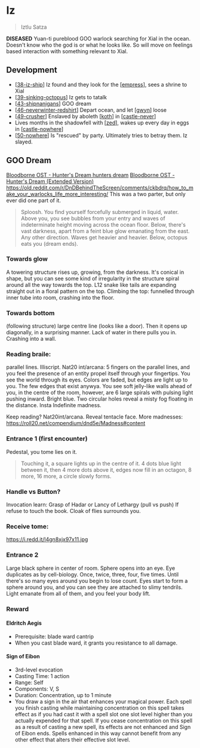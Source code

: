 # Iz
> Iztlu Satza

**DISEASED** Yuan-ti pureblood GOO warlock searching for Xial in the ocean. Doesn't know who the god is or what he looks like.
So will move on feelings based interaction with something relevant to Xial.

## Development
- [[38-iz-ship]] Iz found and they look for the [[empress]], sees a shrine to Xial
- [[39-sinking-octopus]] Iz gets to tatalk
- [[43-shipnanigans]] GOO dream
- [[46-neverwinter-redshirt]] Depart ocean, and let [[gwyn]] loose
- [[49-crusher]] Enslaved by aboleth [[koth]] in [[castle-never]]
- Lives months in the shadowfell with [[zed]], wakes up every day in eggs in [[castle-nowhere]]
- [[50-nowhere]] Is "rescued" by party. Ultimately tries to betray them. Iz slayed.

## GOO Dream
[Bloodborne OST - Hunter's Dream hunters dream](https://www.youtube.com/watch?v=1EISe-WdZYE)
[Bloodborne OST - Hunter's Dream (Extended Version)](https://www.youtube.com/watch?v=c1lYpEb8gcM)
https://old.reddit.com/r/DnDBehindTheScreen/comments/ckbdrq/how_to_make_your_warlocks_life_more_interesting/
This was a two parter, but only ever did one part of it.

> Sploosh. You find yourself forcefully submerged in liquid, water. Above you, you see bubbles from your entry and waves of indeterminate height moving across the ocean floor.
> Below, there's vast darkness, apart from a feint blue glow emanating from the east.
> Any other direction. Waves get heavier and heavier. Below, octopus eats you (dream ends).

### Towards glow
A towering structure rises up, growing, from the darkness. It's conical in shape, but you can see some kind of irregularity  in the structure spiral around all the way towards the top. L12 snake like tails are expanding straight out in a floral pattern on the top. Climbing the top: funnelled through inner tube into room, crashing into the floor.

### Towards bottom
(following structure) large centre line (looks like a door). Then it opens up diagonally, in a surprising manner. Lack of water in there pulls you in. Crashing into a wall.

### Reading braile:
parallel lines. Illiscript.
Nat20 int/arcana: 5 fingers on the parallel lines, and you feel the presence of an entity propel itself through your fingertips. You see the world through its eyes. Colors are faded, but edges are light up to you. The few edges that exist anywya. You see soft jelly-like walls ahead of you, in the centre of the room, however, are 6 large spirals with pulsing light pushing inward. Bright blue. Two circular holes reveal a misty fog floating in the distance. Insta Indefinite madness.

Keep reading? Nat20int/arcana. Reveal tentacle face.
More madnesses: https://roll20.net/compendium/dnd5e/Madness#content

### Entrance 1 (first encounter)
Pedestal, you tome lies on it.
> Touching it, a square lights up in the centre of it. 4 dots blue light between it, then 4 more dots above it, edges now fill in an octagon, 8 more, 16 more, a circle slowly forms.

### Handle vs Button?
Invocation learn: Grasp of Hadar or Lancy of Lethargy (pull vs push)
If refuse to touch the book. Cloak of flies surrounds you.
### Receive tome:
https://i.redd.it/l4gn8xjx97x11.jpg

### Entrance 2
Large black sphere in center of room.
Sphere opens into an eye.
Eye duplicates as by cell-biology.
Once, twice, three, four, five times. Until there's so many eyes around you begin to lose count.
Eyes start to form a sphere around you, and you can see they are attached to slimy tendrils.
Light emanate from all of them, and you feel your body lift.

### Reward
#### Eldritch Aegis
- Prerequisite: blade ward cantrip
- When you cast blade ward, it grants you resistance to all damage.
#### Sign of Eibon
- 3rd-level evocation
- Casting Time: 1 action
- Range: Self
- Components: V, S
- Duration: Concentration, up to 1 minute
- You draw a sign in the air that enhances your magical power. Each spell you finish casting while maintaining concentration on this spell takes effect as if you had cast it with a spell slot one slot level higher than you actually expended for that spell. If you cease concentration on this spell as a result of casting a new spell, its effects are not enhanced and Sign of Eibon ends. Spells enhanced in this way cannot benefit from any other effect that alters their effective slot level.

[//begin]: # "Autogenerated link references for markdown compatibility"
[38-iz-ship]: ../recaps/38-iz-ship "38-iz-ship"
[empress]: ../seaofbones/empress "Empress"
[39-sinking-octopus]: ../recaps/39-sinking-octopus "39-sinking-octopus"
[43-shipnanigans]: ../recaps/43-shipnanigans "43-shipnanigans"
[46-neverwinter-redshirt]: ../recaps/46-neverwinter-redshirt "46-neverwinter-redshirt"
[gwyn]: ../npcs/gwyn "Gwyn"
[49-crusher]: ../recaps/49-crusher "49-crusher"
[koth]: ../npcs/koth "Koth M'gog"
[castle-never]: ../north/castle-never "Castle Never"
[zed]: zed "Zed"
[castle-nowhere]: ../north/castle-nowhere "Castle Nowhere"
[50-nowhere]: ../recaps/50-nowhere "50-nowhere"
[//end]: # "Autogenerated link references"
